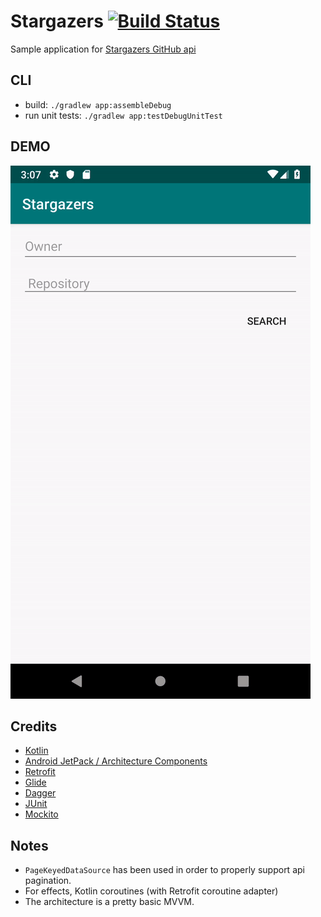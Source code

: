 # Stargazers [![Build Status](https://travis-ci.org/AL333Z/stargazers-kt.svg?branch=master)](https://travis-ci.org/AL333Z/stargazers-kt)
Sample application for [Stargazers GitHub api](https://developer.github.com/v3/activity/starring/#list-stargazers)

## CLI

- build: `./gradlew app:assembleDebug`
- run unit tests: `./gradlew app:testDebugUnitTest`

## DEMO

![](demo.gif)

## Credits

* [Kotlin](https://kotlinlang.org/)
* [Android JetPack / Architecture Components](https://developer.android.com/jetpack/)
* [Retrofit](http://square.github.io/retrofit/)
* [Glide](https://github.com/bumptech/glide)
* [Dagger](https://google.github.io/dagger/)
* [JUnit](http://junit.org/junit4/)
* [Mockito](https://github.com/nhaarman/mockito-kotlin)

## Notes

- `PageKeyedDataSource` has been used in order to properly support api pagination.
- For effects, Kotlin coroutines (with Retrofit coroutine adapter)
- The architecture is a pretty basic MVVM.
